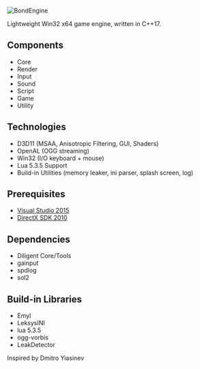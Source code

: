 ![BondEngine](https://github.com/bondarenko-me/BondEngine/blob/master/logo.png)

Lightweight Win32 x64 game engine, written in C++17.

Components
---------
- Core
- Render
- Input
- Sound
- Script
- Game
- Utility

Technologies
------------
- D3D11 (MSAA, Anisotropic Filtering, GUI, Shaders)
- OpenAL (OGG streaming)
- Win32 (I/O keyboard + mouse)
- Lua 5.3.5 Support
- Build-in Utilities (memory leaker, ini parser, splash screen, log)

Prerequisites
-------------
- [Visual Studio 2015](http://www.visualstudio.com/)
- [DirectX SDK 2010](https://www.microsoft.com/en-us/download/details.aspx?id=6812)

Dependencies
------------
- Diligent Core/Tools
- gainput
- spdlog
- sol2

Build-in Libraries
-------------
- Emyl
- LeksysINI
- lua 5.3.5
- ogg-vorbis
- LeakDetector

Inspired by Dmitro Yiasinev
